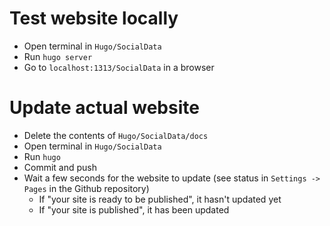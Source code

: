 # Test website locally
- Open terminal in `Hugo/SocialData`
- Run `hugo server`
- Go to `localhost:1313/SocialData` in a browser

# Update actual website
- Delete the contents of `Hugo/SocialData/docs`
- Open terminal in `Hugo/SocialData`
- Run `hugo`
- Commit and push
- Wait a few seconds for the website to update (see status in `Settings -> Pages` in the Github repository)
    - If "your site is ready to be published", it hasn't updated yet
    - If "your site is published", it has been updated

